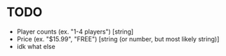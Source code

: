 # TODO
+ Player counts (ex. "1-4 players") [string]
+ Price (ex. "$15.99", "FREE") [string (or number, but most likely string)]
+ idk what else